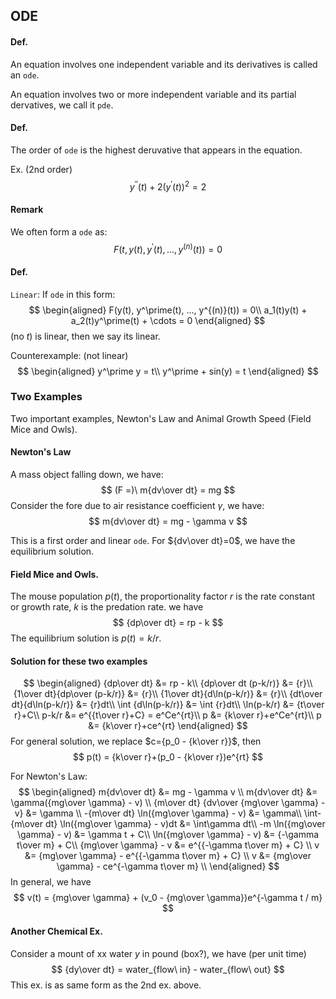 ## ODE

#### Def.
An equation involves one independent variable and its derivatives is called an `ode`.

An equation involves two or more independent variable and its partial dervatives, we call it `pde`.

#### Def.
The order of `ode` is the highest deruvative that appears in the equation.

Ex. (2nd order)
$$
y^{\prime\prime}(t) + 2(y^\prime(t))^2 = 2
$$

#### Remark
We often form a `ode` as:
$$
F(t, y(t), y^\prime(t), ..., y^{(n)}(t)) = 0
$$

#### Def.
`Linear`: If `ode` in this form:
$$
\begin{aligned}
F(y(t), y^\prime(t), ..., y^{(n)}(t)) = 0\\
a_1(t)y(t) + a_2(t)y^\prime(t) + \cdots = 0
\end{aligned}
$$
(no $t$) is linear, then we say its linear.

Counterexample: (not linear)
$$
\begin{aligned}
y^\prime y = t\\
y^\prime + sin(y) = t
\end{aligned}
$$

### Two Examples
Two important examples, Newton's Law and Animal Growth Speed (Field Mice and Owls).
#### Newton's Law

A mass object falling down, we have:
$$
(F =)\ m{dv\over dt} = mg
$$
Consider the fore due to air resistance coefficient $\gamma$, we have:
$$
m{dv\over dt} = mg - \gamma v
$$

This is a first order and linear `ode`. For ${dv\over dt}=0$, we have the equilibrium solution.

#### Field Mice and Owls.
The mouse population $p(t)$, the proportionality factor $r$ is the rate constant or growth rate, $k$ is the predation rate. we have
$$
{dp\over dt} = rp - k
$$
The equilibrium solution is $p(t) = k/r$.

#### Solution for these two examples

$$
\begin{aligned}
{dp\over dt} &= rp - k\\
{dp\over dt (p-k/r)} &= {r}\\
{1\over dt}{dp\over (p-k/r)} &= {r}\\
{1\over dt}{d\ln(p-k/r)} &= {r}\\
{dt\over dt}{d\ln(p-k/r)} &= {r}dt\\
\int {d\ln(p-k/r)} &= \int {r}dt\\
\ln(p-k/r) &= {t\over r}+C\\
p-k/r &= e^{{t\over r}+C} = e^Ce^{rt}\\
p &= {k\over r}+e^Ce^{rt}\\
p &= {k\over r}+ce^{rt}
\end{aligned}
$$
For general solution, we replace $c={p_0 - {k\over r}}$, then
$$
p(t) = {k\over r}+(p_0 - {k\over r})e^{rt}
$$


For Newton's Law:
$$
\begin{aligned}
m{dv\over dt} &= mg - \gamma v \\
m{dv\over dt} &= \gamma({mg\over \gamma} - v) \\
{m\over dt} {dv\over {mg\over \gamma} - v} &= \gamma \\
-{m\over dt} \ln({mg\over \gamma} - v) &= \gamma\\
\int-{m\over dt} \ln({mg\over \gamma} - v)dt &= \int\gamma dt\\
-m \ln({mg\over \gamma} - v) &= \gamma t + C\\
\ln({mg\over \gamma} - v) &= {-\gamma t\over m} + C\\
{mg\over \gamma} - v &= e^{{-\gamma t\over m} + C} \\
v &= {mg\over \gamma} - e^{{-\gamma t\over m} + C} \\
v &= {mg\over \gamma} - ce^{-\gamma t\over m} \\
\end{aligned}
$$
In general, we have
$$
v(t) = {mg\over \gamma} + (v_0 - {mg\over \gamma})e^{-\gamma t / m}
$$

#### Another Chemical Ex.
Consider a mount of xx water $y$ in pound (box?), we have (per unit time)
$$
{dy\over dt} = water_{flow\ in} - water_{flow\ out}
$$
This ex. is as same form as the 2nd ex. above.

